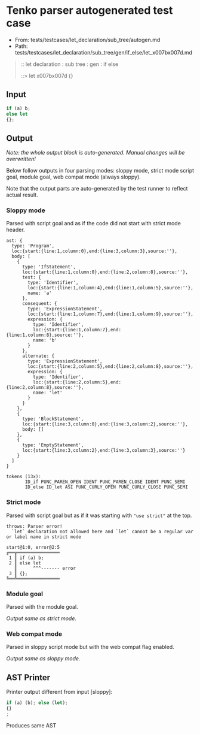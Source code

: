 # Tenko parser autogenerated test case

- From: tests/testcases/let_declaration/sub_tree/autogen.md
- Path: tests/testcases/let_declaration/sub_tree/gen/if_else/let_x007bx007d.md

> :: let declaration : sub tree : gen : if else
>
> ::> let x007bx007d
>          {}

## Input


`````js
if (a) b;
else let
{};
`````

## Output

_Note: the whole output block is auto-generated. Manual changes will be overwritten!_

Below follow outputs in four parsing modes: sloppy mode, strict mode script goal, module goal, web compat mode (always sloppy).

Note that the output parts are auto-generated by the test runner to reflect actual result.

### Sloppy mode

Parsed with script goal and as if the code did not start with strict mode header.

`````
ast: {
  type: 'Program',
  loc:{start:{line:1,column:0},end:{line:3,column:3},source:''},
  body: [
    {
      type: 'IfStatement',
      loc:{start:{line:1,column:0},end:{line:2,column:8},source:''},
      test: {
        type: 'Identifier',
        loc:{start:{line:1,column:4},end:{line:1,column:5},source:''},
        name: 'a'
      },
      consequent: {
        type: 'ExpressionStatement',
        loc:{start:{line:1,column:7},end:{line:1,column:9},source:''},
        expression: {
          type: 'Identifier',
          loc:{start:{line:1,column:7},end:{line:1,column:8},source:''},
          name: 'b'
        }
      },
      alternate: {
        type: 'ExpressionStatement',
        loc:{start:{line:2,column:5},end:{line:2,column:8},source:''},
        expression: {
          type: 'Identifier',
          loc:{start:{line:2,column:5},end:{line:2,column:8},source:''},
          name: 'let'
        }
      }
    },
    {
      type: 'BlockStatement',
      loc:{start:{line:3,column:0},end:{line:3,column:2},source:''},
      body: []
    },
    {
      type: 'EmptyStatement',
      loc:{start:{line:3,column:2},end:{line:3,column:3},source:''}
    }
  ]
}

tokens (13x):
       ID_if PUNC_PAREN_OPEN IDENT PUNC_PAREN_CLOSE IDENT PUNC_SEMI
       ID_else ID_let ASI PUNC_CURLY_OPEN PUNC_CURLY_CLOSE PUNC_SEMI
`````

### Strict mode

Parsed with script goal but as if it was starting with `"use strict"` at the top.

`````
throws: Parser error!
  `let` declaration not allowed here and `let` cannot be a regular var or label name in strict mode

start@1:0, error@2:5
╔══╦════════════════
 1 ║ if (a) b;
 2 ║ else let
   ║      ^^^------- error
 3 ║ {};
╚══╩════════════════

`````


### Module goal

Parsed with the module goal.

_Output same as strict mode._

### Web compat mode

Parsed in sloppy script mode but with the web compat flag enabled.

_Output same as sloppy mode._

## AST Printer

Printer output different from input [sloppy]:

````js
if (a) (b); else (let);
{}
;
````

Produces same AST
